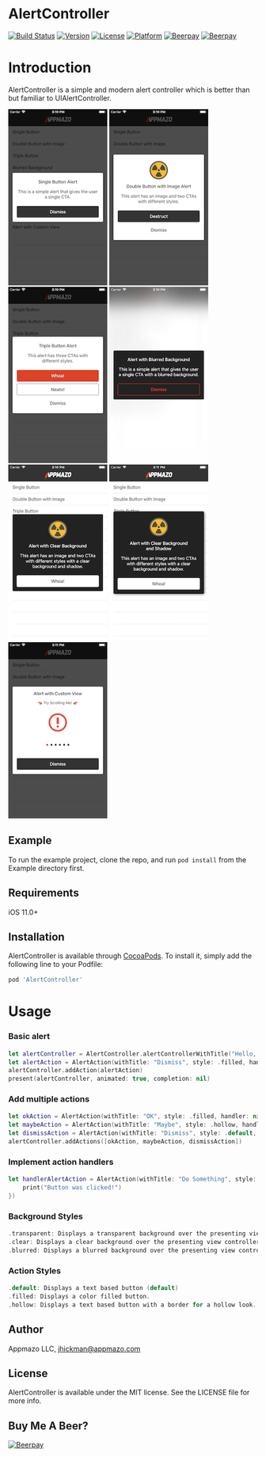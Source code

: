 # AlertController

[![Build Status](https://travis-ci.com/Appmazo/AlertController.svg?style=flat)](https://travis-ci.com/Appmazo/AlertController)
[![Version](https://img.shields.io/cocoapods/v/AlertController.svg?style=flat)](http://cocoapods.org/pods/AlertController.svg)
[![License](https://img.shields.io/cocoapods/l/AlertController.svg?style=flat)](http://cocoapods.org/pods/AlertController.svg)
[![Platform](https://img.shields.io/cocoapods/p/AlertController.svg?style=flat)](http://cocoapods.org/pods/AlertController.svg)
[![Beerpay](https://beerpay.io/Appmazo/AlertController/badge.svg)](https://beerpay.io/Appmazo/AlertController)
[![Beerpay](https://beerpay.io/Appmazo/AlertController/make-wish.svg?style=flat-square)](https://beerpay.io/Appmazo/AlertController?focus=wish)

# Introduction

AlertController is a simple and modern alert controller which is better than but familiar to UIAlertController.

![Alert Controller Single Button](./Screenshots/single-button.png)
![Alert Controller Double Button with Image](./Screenshots/double-button-with-image.png)
![Alert Controller Triple Button](./Screenshots/triple-button.png)
![Alert Controller Blurred Background](./Screenshots/blurred-background.png)
![Alert Controller Clear Background](./Screenshots/clear-background.png)
![Alert Controller Clear Background with Shadow](./Screenshots/clear-background-with-shadow.png)
![Alert Controller Custom View](./Screenshots/custom-view.png)


## Example

To run the example project, clone the repo, and run `pod install` from the Example directory first.

## Requirements

iOS 11.0+

## Installation

AlertController is available through [CocoaPods](https://cocoapods.org). To install
it, simply add the following line to your Podfile:

```ruby
pod 'AlertController'
```

# Usage

### Basic alert

```swift
let alertController = AlertController.alertControllerWithTitle("Hello, World!", message: "This Is An Alert Controller!")
let alertAction = AlertAction(withTitle: "Dismiss", style: .filled, handler: nil)
alertController.addAction(alertAction)
present(alertController, animated: true, completion: nil)
```

### Add multiple actions

```swift
let okAction = AlertAction(withTitle: "OK", style: .filled, handler: nil)
let maybeAction = AlertAction(withTitle: "Maybe", style: .hollow, handler: nil)
let dismissAction = AlertAction(withTitle: "Dismiss", style: .default, handler: nil)
alertController.addActions([okAction, maybeAction, dismissAction])
```

### Implement action handlers

```swift
let handlerAlertAction = AlertAction(withTitle: "Do Something", style: .filled, handler: { (alertAction) in
	print("Button was clicked!")
})
```

### Background Styles

```swift
.transparent: Displays a transparent background over the presenting view controller (default)
.clear: Displays a clear background over the presenting view controller.
.blurred: Displays a blurred background over the presenting view controller.
```

### Action Styles
```swift
.default: Displays a text based button (default)
.filled: Displays a color filled button.
.hollow: Displays a text based button with a border for a hollow look.
```

## Author

Appmazo LLC, jhickman@appmazo.com

## License

AlertController is available under the MIT license. See the LICENSE file for more info.

## Buy Me A Beer?
[![Beerpay](https://beerpay.io/Appmazo/AlertController/badge.svg)](https://beerpay.io/Appmazo/AlertController)
